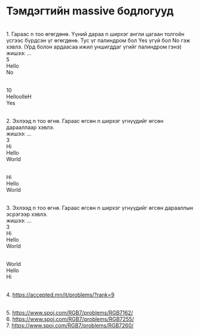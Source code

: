 # Тэмдэгтийн massive бодлогууд

<br>1. Гараас n тоо өгөгдөнө. Үүний дараа n ширхэг англи цагаан толгойн үсгээс бүрдсэн үг өгөгдөнө. Тус үг палиндром бол Yes үгүй бол No гэж хэвлэ. (Урд болон ардаасаа ижил уншигддаг үгийг палиндром гэнэ)
<br>жишээ: ...
<br> 5
<br> Hello
<br> No

<br> 10
<br> HelloolleH
<br> Yes

<br>2. Эхлээд n тоо өгнө. Гараас өгсөн n ширхэг үгнүүдийг өгсөн дарааллаар хэвлэ.
<br>жишээ: ...
<br/> 3
<br/> Hi
<br/> Hello
<br/> World

<br/> Hi
<br/> Hello
<br/> World

<br>3. Эхлээд n тоо өгнө. Гараас өгсөн n ширхэг үгнүүдийг өгсөн дарааллын эсрэгээр хэвлэ.
<br>жишээ: ...
<br/> 3
<br/> Hi
<br/> Hello
<br/> World

<br/> World
<br/> Hello
<br/> Hi

<br>4. https://accepted.mn/it/problems/?rank=9

<br>5. https://www.spoj.com/RGB7/problems/RGB7162/
<br>6. https://www.spoj.com/RGB7/problems/RGB7255/
<br>7. https://www.spoj.com/RGB7/problems/RGB7260/

